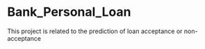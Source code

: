 # Bank_Personal_Loan
This project is related to the prediction of loan acceptance or non-acceptance
